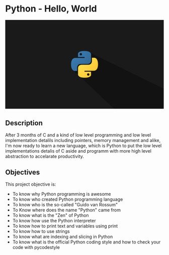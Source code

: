 # Python - Hello, World
![python_logo](assets/python_logo.png)
## Description
After 3 months of C and a kind of low level programming
and low level implementation detalils including pointers,
memory management and alike, I'm now ready to learn a new
language, which is Python to put the low level implementations
detalis of C aside and programm with more high level abstraction
to accelarate productivity.
## Objectives
This project objective is:
* To know why Python programming is awesome
* To know who created Python programming language
* To know who is the so-called "Guido van Rossum"
* To Know where does the name "Python" came from
* To know what is the "Zen" of Python
* To know how use the Python interpreter
* To know how to print text and variables using print
* To know how to use strings
* To know what are indexing and slicing in Python
* To know what is the official Python coding style and how to
  check your code with pycodestyle
